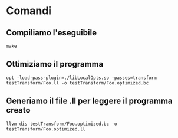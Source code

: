 # Comandi

## Compiliamo l'eseguibile

    make

## Ottimiziamo il programma

    opt -load-pass-plugin=./libLocalOpts.so -passes=transform testTransform/Foo.ll -o testTransform/Foo.optimized.bc

## Generiamo il file .ll per leggere il programma creato

    llvm-dis testTransform/Foo.optimized.bc -o testTransform/Foo.optimized.ll